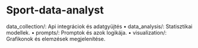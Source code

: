 # Sport-data-analyst
data_collection/: Api integráciok és adatgyüjtés
	•	data_analysis/: Statisztikai modellek.
	•	prompts/: Promptok és azok logikája.
	•	visualization/: Grafikonok és elemzések megjelenítése.
